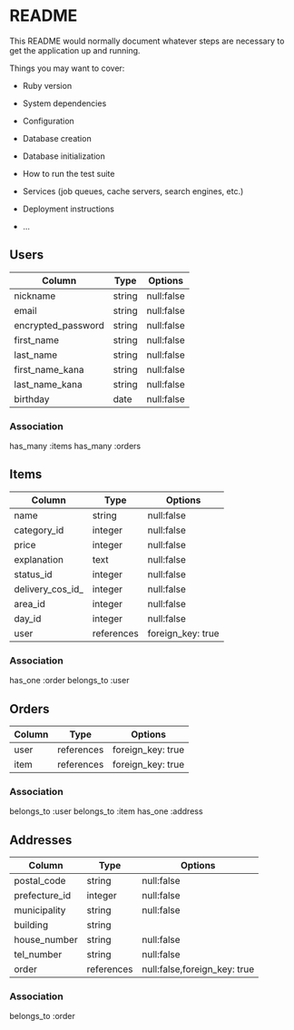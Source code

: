 # README

This README would normally document whatever steps are necessary to get the
application up and running.

Things you may want to cover:

* Ruby version

* System dependencies

* Configuration

* Database creation

* Database initialization

* How to run the test suite

* Services (job queues, cache servers, search engines, etc.)

* Deployment instructions

* ...

## Users 
|Column|Type|Options|
|------|----|-------|
|nickname|string|null:false|
|email|string|null:false|
|encrypted_password|string|null:false|
|first_name|string|null:false|
|last_name|string|null:false|
|first_name_kana|string|null:false|
|last_name_kana|string|null:false|
|birthday|date|null:false|

### Association
has_many :items
has_many :orders

## Items
|Column|Type|Options|
|------|----|-------|
|name|string|null:false|
|category_id|integer|null:false|
|price|integer|null:false|
|explanation|text|null:false|
|status_id|integer|null:false|
|delivery_cos_id_|integer|null:false|
|area_id|integer|null:false|
|day_id|integer|null:false|
|user|references|foreign_key: true|

### Association
has_one :order
belongs_to :user

## Orders
|Column|Type|Options|
|------|----|-------|
|user|references|foreign_key: true|
|item|references|foreign_key: true|

### Association
belongs_to :user
belongs_to :item
has_one :address

## Addresses 
|Column|Type|Options|
|------|----|-------|
|postal_code|string|null:false|
|prefecture_id|integer|null:false|
|municipality|string|null:false|
|building|string||
|house_number|string|null:false|
|tel_number|string|null:false|
|order|references|null:false,foreign_key: true|

### Association
belongs_to :order